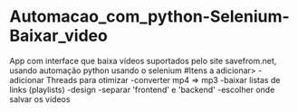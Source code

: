 # Automacao_com_python-Selenium-Baixar_video
App com interface que baixa vídeos suportados pelo site savefrom.net, usando automação python usando o selenium
#Itens a adicionar>
	-adicionar Threads para otimizar
	-converter mp4 => mp3
	-baixar listas de links (playlists)
	-design
	-separar 'frontend' e 'backend'
	-escolher onde salvar os vídeos
